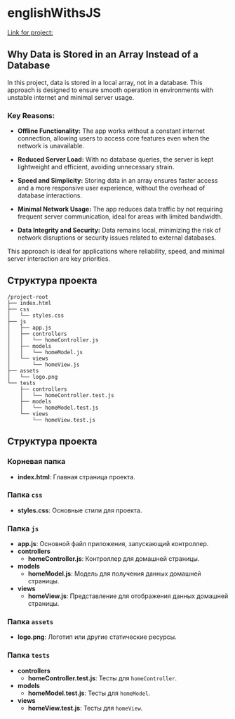 # englishWithsJS

<a href="https://dfdxalex.github.io/englishWithsJS/index.html" target="_blank">Link for project:</a>


## Why Data is Stored in an Array Instead of a Database

In this project, data is stored in a local array, not in a database. This approach is designed to ensure smooth operation in environments with unstable internet and minimal server usage.

### Key Reasons:

- **Offline Functionality:** The app works without a constant internet connection, allowing users to access core features even when the network is unavailable.
  
- **Reduced Server Load:** With no database queries, the server is kept lightweight and efficient, avoiding unnecessary strain.

- **Speed and Simplicity:** Storing data in an array ensures faster access and a more responsive user experience, without the overhead of database interactions.

- **Minimal Network Usage:** The app reduces data traffic by not requiring frequent server communication, ideal for areas with limited bandwidth.

- **Data Integrity and Security:** Data remains local, minimizing the risk of network disruptions or security issues related to external databases.

This approach is ideal for applications where reliability, speed, and minimal server interaction are key priorities.


## Структура проекта

```plaintext
/project-root
├── index.html
├── css
│   └── styles.css
├── js
│   ├── app.js
│   ├── controllers
│   │   └── homeController.js
│   ├── models
│   │   └── homeModel.js
│   └── views
│       └── homeView.js
├── assets
│   └── logo.png
└── tests
    ├── controllers
    │   └── homeController.test.js
    ├── models
    │   └── homeModel.test.js
    └── views
        └── homeView.test.js
```

## Структура проекта

### Корневая папка

- **index.html**: Главная страница проекта.

### Папка `css`

- **styles.css**: Основные стили для проекта.

### Папка `js`

- **app.js**: Основной файл приложения, запускающий контроллер.
- **controllers**
  - **homeController.js**: Контроллер для домашней страницы.
- **models**
  - **homeModel.js**: Модель для получения данных домашней страницы.
- **views**
  - **homeView.js**: Представление для отображения данных домашней страницы.

### Папка `assets`

- **logo.png**: Логотип или другие статические ресурсы.

### Папка `tests`

- **controllers**
  - **homeController.test.js**: Тесты для `homeController`.
- **models**
  - **homeModel.test.js**: Тесты для `homeModel`.
- **views**
  - **homeView.test.js**: Тесты для `homeView`.



